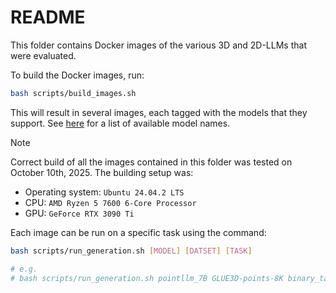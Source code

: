 # README

This folder contains Docker images of the various 3D and 2D-LLMs that were evaluated.

To build the Docker images, run:
```bash
bash scripts/build_images.sh
```
This will result in several images, each tagged with the models that they support. See [here](../glue3d/models/loaders.py) for a list of available model names.

> [!NOTE]
> Correct build of all the images contained in this folder was tested on  October 10th, 2025. The building setup was:
> - Operating system: `Ubuntu 24.04.2 LTS`
> - CPU: `AMD Ryzen 5 7600 6-Core Processor`
> - GPU: `GeForce RTX 3090 Ti`



Each image can be run on a specific task using the command:
```bash
bash scripts/run_generation.sh [MODEL] [DATSET] [TASK]

# e.g.
# bash scripts/run_generation.sh pointllm_7B GLUE3D-points-8K binary_task
```
